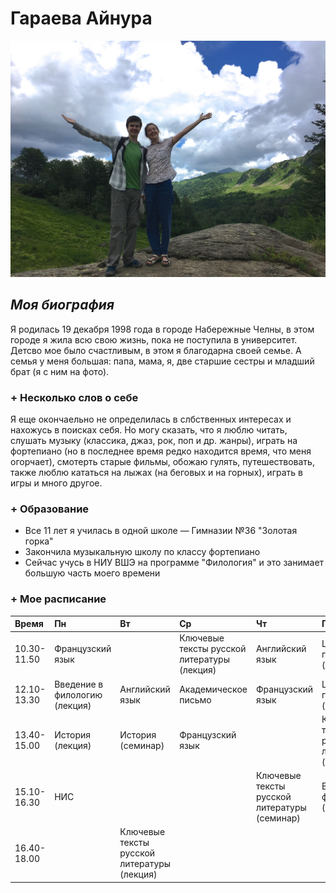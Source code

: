 # Гараева Айнура
![](https://github.com/Garaeva/hw1/blob/master/IMG_3312.jpg)
## *Моя биография*
Я родилась 19 декабря 1998 года в городе Набережные Челны, в этом городе я жила всю свою жизнь, пока не поступила в университет. Детсво мое было счастливым, в этом я благодарна своей семье. А семья у меня большая: папа, мама, я, две старшие сестры и младший брат (я с ним на фото). 
### + **Несколько слов о себе**
Я еще окончаельно не определилась в слбственных интересах и нахожусь в поисках себя. Но могу сказать, что я люблю читать, слушать музыку (классика, джаз, рок, поп и др. жанры), играть на фортепиано (но в последнее время редко находится время, что меня огорчает), смотерть старые фильмы, обожаю гулять, путешествовать, также люблю кататься на лыжах (на беговых и на горных), играть в игры и много другое.
### + **Образование**
- Все 11 лет я училась в одной школе — Гимназии №36 "Золотая горка"
- Закончила музыкальную школу по классу фортепиано
- Сейчас учусь в НИУ ВШЭ на программе "Филология" и это занимает большую часть моего времени
### + **Мое расписание**
Время|Пн|Вт|Ср|Чт|Пт|
:---|:---|:---|:---|:---|:---|
10.30-11.50|Французский язык| |Ключевые тексты русской литературы (лекция)| Английский язык| Цифровая грамотность (лекция)|
12.10-13.30|Введение в филологию (лекция)|Английский язык| Академическое письмо| Французский язык|Цифровая грамотность (семинар)|
13.40-15.00|История (лекция)|История (семинар)| Французский язык| |Ключевые тексты русской литературы (семинар)|
15.10-16.30|НИС| | |Ключевые тексты русской литературы (семинар)| Введение в филологию (семинар)| 
16.40-18.00| |Ключевые тексты русской литературы (лекция)| | | | 

